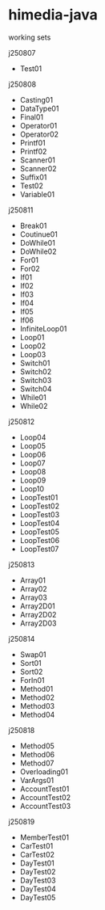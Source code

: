 # himedia-java
working sets

j250807
- Test01

j250808
- Casting01
- DataType01
- Final01
- Operator01
- Operator02
- Printf01
- Printf02
- Scanner01
- Scanner02
- Suffix01
- Test02
- Variable01
  
j250811
- Break01
- Coutinue01
- DoWhile01
- DoWhile02
- For01
- For02
- If01
- If02
- If03
- If04
- If05
- If06
- InfiniteLoop01
- Loop01
- Loop02
- Loop03
- Switch01
- Switch02
- Switch03
- Switch04
- While01
- While02
  
j250812
- Loop04
- Loop05
- Loop06
- Loop07
- Loop08
- Loop09
- Loop10
- LoopTest01
- LoopTest02
- LoopTest03
- LoopTest04
- LoopTest05
- LoopTest06
- LoopTest07

j250813
- Array01
- Array02
- Array03
- Array2D01
- Array2D02
- Array2D03

j250814
- Swap01
- Sort01
- Sort02
- ForIn01
- Method01
- Method02
- Method03
- Method04

j250818
- Method05
- Method06
- Method07
- Overloading01
- VarArgs01
- AccountTest01
- AccountTest02
- AccountTest03

j250819
- MemberTest01
- CarTest01
- CarTest02
- DayTest01
- DayTest02
- DayTest03
- DayTest04
- DayTest05
